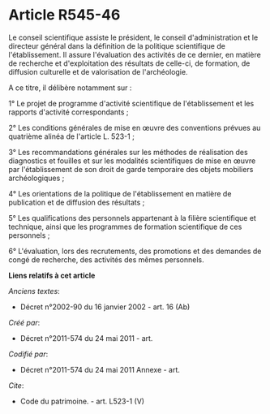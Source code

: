 # Article R545-46

Le conseil scientifique assiste le président, le conseil d'administration et le directeur général dans la définition de la
politique scientifique de l'établissement. Il assure l'évaluation des activités de ce dernier, en matière de recherche et
d'exploitation des résultats de celle-ci, de formation, de diffusion culturelle et de valorisation de l'archéologie. 

A ce titre, il délibère notamment sur : 

1° Le projet de programme d'activité scientifique de l'établissement et les rapports d'activité correspondants ; 

2° Les conditions générales de mise en œuvre des conventions prévues au quatrième alinéa de l'article L. 523-1 ; 

3° Les recommandations générales sur les méthodes de réalisation des diagnostics et fouilles et sur les modalités
scientifiques de mise en œuvre par l'établissement de son droit de garde temporaire des objets mobiliers archéologiques ; 

4° Les orientations de la politique de l'établissement en matière de publication et de diffusion des résultats ; 

5° Les qualifications des personnels appartenant à la filière scientifique et technique, ainsi que les programmes de
formation scientifique de ces personnels ; 

6° L'évaluation, lors des recrutements, des promotions et des demandes de congé de recherche, des activités des mêmes
personnels.

**Liens relatifs à cet article**

_Anciens textes_:

  - Décret n°2002-90 du 16 janvier 2002 - art. 16 (Ab)

_Créé par_:

  - Décret n°2011-574 du 24 mai 2011  - art.

_Codifié par_:

  - Décret n°2011-574 du 24 mai 2011 Annexe - art.

_Cite_:

  - Code du patrimoine. - art. L523-1 (V)
